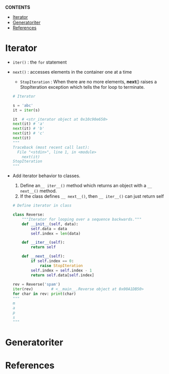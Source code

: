 **CONTENTS**
- [Iterator](#iterator)
- [Generatoriter](#generatoriter)
- [References](#references)
  
# Iterator
  - ```iter()``` : the ```for``` statement
  - ```next()``` : accesses elements in the container one at a time
      - ```StopIteration``` : When there are no more elements, __next__() raises a StopIteration exception which tells the for loop to terminate.

    ```python
    # Iterator

    s = 'abc'
    it = iter(s)

    it  # <str_iterator object at 0x10c90e650>
    next(it) # 'a'
    next(it) # 'b'
    next(it) # 'c'
    next(it) 
    """
    Traceback (most recent call last):
      File "<stdin>", line 1, in <module>
        next(it)
    StopIteration
    """
    ```
- Add iterator behavior to classes.
    1. Define an```__ iter__()``` method which returns an object with a ```__ next__()``` method. 
    2. If the class defines ```__ next__()```, then ```__ iter__()``` can just return self
    ```python
    # Define iterator in class

    class Reverse:
        """Iterator for looping over a sequence backwards."""
        def __init__(self, data):
            self.data = data
            self.index = len(data)

        def __iter__(self):
            return self

        def __next__(self):
            if self.index == 0:
                raise StopIteration
            self.index = self.index - 1
            return self.data[self.index]
        
    rev = Reverse('spam')
    iter(rev)        # <__main__.Reverse object at 0x00A1DB50>
    for char in rev: print(char)
    """
    m
    a
    p
    s
    """
    ```


# Generatoriter

# References
